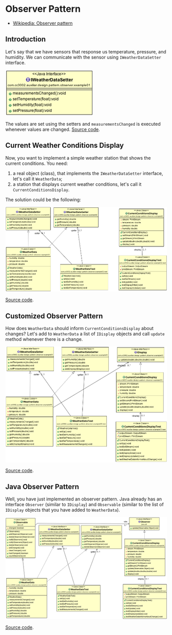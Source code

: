# Observer Pattern

- [Wikipedia: Observer pattern](https://en.wikipedia.org/wiki/Observer_pattern)

## Introduction 

Let's say that we have sensors that response us temperature, pressure, and humidity. We can communicate with the sensor using `IWeatherDataSetter` interface.

![IWeatherDataSetter interface](../src/main/java/com/cc3002/auxiliar/design/pattern/observer/example01/model01.png "IWeatherDataSetter interface")

The values are set using the setters and `measurementsChanged` is executed whenever values are changed. [Source code](../src/main/java/com/cc3002/auxiliar/design/pattern/observer/example01).

## Current Weather Conditions Display

Now, you want to implement a simple weather station that shows the current conditions. You need:

1. a real object (class), that implements the `IWeatherDataSetter` interface, let's call it `WeatherData`; 
2. a station that displays current weather conditions, let's call it `CurrentConditionsDisplay`. 

The solution could be the following: 

![WeatherData and CurrentConditionsDisplay](../src/main/java/com/cc3002/auxiliar/design/pattern/observer/example02/model02.png)

[Source code](../src/main/java/com/cc3002/auxiliar/design/pattern/observer/example02).

## Customized Observer Pattern

How does `WeatherData` should inform `CurrentConditionsDisplay` about changes? Let's add to `WeatherData` a list of `IDisplay` objects and call `update` method whenever there is a change.

![Customized Observer Pattern](../src/main/java/com/cc3002/auxiliar/design/pattern/observer/example03/model03.png)

[Source code](../src/main/java/com/cc3002/auxiliar/design/pattern/observer/example03).

## Java Observer Pattern

Well, you have just implemented an observer pattern. Java already has an interface `Observer` (similar to `IDisplay`) and `Observable` (similar to the list of `IDisplay` objects that you have added to `WeatherData`).

![Java Observer Pattern](../src/main/java/com/cc3002/auxiliar/design/pattern/observer/example04/model04.png)

[Source code](../src/main/java/com/cc3002/auxiliar/design/pattern/observer/example04).
